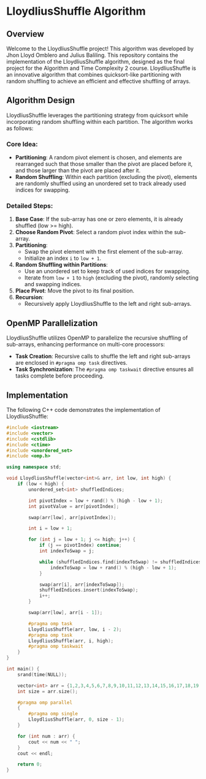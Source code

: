 # LloydliusShuffle Algorithm

## Overview

Welcome to the LloydliusShuffle project! This algorithm was developed by Jhon Lloyd Omblero and Julius Baliling. This repository contains the implementation of the LloydliusShuffle algorithm, designed as the final project for the Algorithm and Time Complexity 2 course. LloydliusShuffle is an innovative algorithm that combines quicksort-like partitioning with random shuffling to achieve an efficient and effective shuffling of arrays.

## Algorithm Design

LloydliusShuffle leverages the partitioning strategy from quicksort while incorporating random shuffling within each partition. The algorithm works as follows:

### Core Idea:
- **Partitioning**: A random pivot element is chosen, and elements are rearranged such that those smaller than the pivot are placed before it, and those larger than the pivot are placed after it.
- **Random Shuffling**: Within each partition (excluding the pivot), elements are randomly shuffled using an unordered set to track already used indices for swapping.

### Detailed Steps:
1. **Base Case**: If the sub-array has one or zero elements, it is already shuffled (low >= high).
2. **Choose Random Pivot**: Select a random pivot index within the sub-array.
3. **Partitioning**:
   - Swap the pivot element with the first element of the sub-array.
   - Initialize an index `i` to `low + 1`.
4. **Random Shuffling within Partitions**:
   - Use an unordered set to keep track of used indices for swapping.
   - Iterate from `low + 1` to `high` (excluding the pivot), randomly selecting and swapping indices.
5. **Place Pivot**: Move the pivot to its final position.
6. **Recursion**:
   - Recursively apply LloydliusShuffle to the left and right sub-arrays.

## OpenMP Parallelization

LloydliusShuffle utilizes OpenMP to parallelize the recursive shuffling of sub-arrays, enhancing performance on multi-core processors:

- **Task Creation**: Recursive calls to shuffle the left and right sub-arrays are enclosed in `#pragma omp task` directives.
- **Task Synchronization**: The `#pragma omp taskwait` directive ensures all tasks complete before proceeding.

## Implementation

The following C++ code demonstrates the implementation of LloydliusShuffle:

```cpp
#include <iostream>
#include <vector>
#include <cstdlib>
#include <ctime>
#include <unordered_set>
#include <omp.h>

using namespace std;

void LloydliusShuffle(vector<int>& arr, int low, int high) {
    if (low < high) {
        unordered_set<int> shuffledIndices;

        int pivotIndex = low + rand() % (high - low + 1);
        int pivotValue = arr[pivotIndex];

        swap(arr[low], arr[pivotIndex]);

        int i = low + 1;

        for (int j = low + 1; j <= high; j++) {
            if (j == pivotIndex) continue;
            int indexToSwap = j;

            while (shuffledIndices.find(indexToSwap) != shuffledIndices.end()) {
                indexToSwap = low + rand() % (high - low + 1);
            }

            swap(arr[i], arr[indexToSwap]);
            shuffledIndices.insert(indexToSwap);
            i++;
        }

        swap(arr[low], arr[i - 1]);

        #pragma omp task
        LloydliusShuffle(arr, low, i - 2);
        #pragma omp task
        LloydliusShuffle(arr, i, high);
        #pragma omp taskwait
    }
}

int main() {
    srand(time(NULL));

    vector<int> arr = {1,2,3,4,5,6,7,8,9,10,11,12,13,14,15,16,17,18,19,20};
    int size = arr.size();

    #pragma omp parallel
    {
        #pragma omp single
        LloydliusShuffle(arr, 0, size - 1);
    }

    for (int num : arr) {
        cout << num << " ";
    }
    cout << endl;

    return 0;
}
